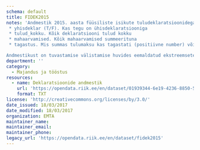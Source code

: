 ```yaml
---
schema: default
title: FIDEK2015
notes: 'Andmestik 2015. aasta füüsiliste isikute tuludeklaratsioonidega. Failis on järgmised veerud:
 * yhisdeklar (T/F). Kas tegu on ühisdeklaratsiooniga
 * tulud_kokku. Kõik deklaratsiooni tulud kokku
 * mahaarvamised. Kõik mahaarvamised summeerituna
 * tagastus. Mis summas tulumaksu kas tagastati (positiivne number) või juurde tuli maksta (negatiivne)

Andmestikust on tuvastamise välistamise huvides eemaldatud ekstreemsete väärtustega kirjetest (mahuliselt alla 0.003% kirjete koguarvust)'
department: ''
category:
  - Majandus ja tööstus
resources:
  - name: Deklaratsioonide andmestik
    url: 'https://opendata.riik.ee/en/dataset/01939344-6e19-4236-8850-5f5478fe7135/resource/b96a2ac0-ce41-4b7c-a4b6-3d27d1769e04/download/puhasfidek2015utf8.txt'
    format: TXT
license: 'http://creativecommons.org/licenses/by/3.0/'
date_issued: 18/03/2017
date_modified: 18/03/2017
organization: EMTA
maintainer_name: 
maintainer_email: 
maintainer_phone: 
legacy_url: 'https://opendata.riik.ee/en/dataset/fidek2015'
---
```


